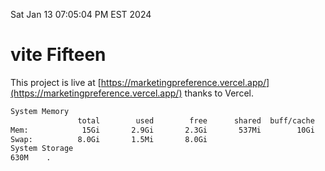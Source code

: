 Sat Jan 13 07:05:04 PM EST 2024

# vite Fifteen


This project is live at [https://marketingpreference.vercel.app/](https://marketingpreference.vercel.app/) thanks to Vercel.

```bash
System Memory
               total        used        free      shared  buff/cache   available
Mem:            15Gi       2.9Gi       2.3Gi       537Mi        10Gi        12Gi
Swap:          8.0Gi       1.5Mi       8.0Gi
System Storage
630M	.
```
